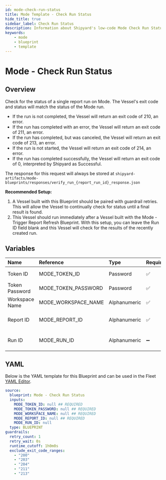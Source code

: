 ```yaml
---
id: mode-check-run-status
title: Mode Template - Check Run Status
hide_title: true
sidebar_label: Check Run Status
description: Information about Shipyard's low-code Mode Check Run Status blueprint. Verify the status of a recently triggered Mode report. 
keywords:
    - mode
    - blueprint
    - template
---
```


# Mode - Check Run Status

## Overview
Check for the status of a single report run on Mode. The Vessel's exit code and status will match the status of the Mode run.

- If the run is not completed, the Vessel will return an exit code of 210, an error.
- If the run has completed with an error, the Vessel will return an exit code of 211, an error.
- If the run has completed, but was canceled, the Vessel will return an exit code of 213, an error.
- If the run is not started, the Vessel will return an exit code of 214, an error.
- If the run has completed successfully, the Vessel will return an exit code of 0, interpreted by Shipyard as Successful.

The response for this request will always be stored at `shipyard-artifacts/mode-blueprints/responses/verify_run_{report_run_id}_response.json`

**Recommended Setup:**

1. A Vessel built with this Blueprint should be paired with guardrail retries. This will allow the Vessel to continually check for status until a final result is found.
2. This Vessel should run immediately after a Vessel built with the Mode - Trigger Report Refresh Blueprint. With this setup, you can leave the Run ID field blank and this Vessel will check for the results of the recently created run.

## Variables

| Name | Reference | Type | Required | Default | Options | Description |
|:-----|:----------|:-----|:---------|:--------|:--------|:------------|
| Token ID | MODE_TOKEN_ID  | Password |:white_check_mark: | - | - | The ID of the Token used to authenticate with Mode. |
| Token Password | MODE_TOKEN_PASSWORD  | Password |:white_check_mark: | - | - | The Token Password associated to the Token ID used to authenticate with Mode. |
| Workspace Name | MODE_WORKSPACE_NAME  | Alphanumeric |:white_check_mark: | - | - | Typically found in the URL structure as https://app.mode.com/ACCOUNT_NAME/ |
| Report ID | MODE_REPORT_ID  | Alphanumeric |:white_check_mark: | - | - | Numeric ID of the report you want to download, typically found at the end of the URL. |
| Run ID | MODE_RUN_ID  | Alphanumeric |:heavy_minus_sign: | - | - | The report run ID that you want to check the status of. If connected to a "Trigger Sync" Blueprint, leave blank. |


## YAML
Below is the YAML template for this Blueprint and can be used in the Fleet [YAML Editor](../../reference/fleets/yaml-editor.md).
```yaml
source:
  blueprint: Mode - Check Run Status
  inputs:
    MODE_TOKEN_ID: null ## REQUIRED
    MODE_TOKEN_PASSWORD: null ## REQUIRED
    MODE_WORKSPACE_NAME: null ## REQUIRED
    MODE_REPORT_ID: null ## REQUIRED
    MODE_RUN_ID: null 
  type: BLUEPRINT
guardrails:
  retry_count: 1
  retry_wait: 0s
  runtime_cutoff: 1h0m0s
  exclude_exit_code_ranges:
    - "200"
    - "203"
    - "204"
    - "211"
    - "213"
```
